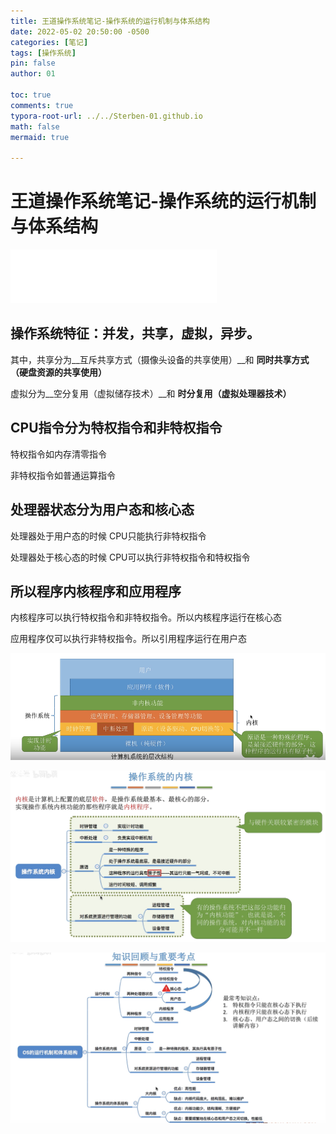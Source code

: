 ```yaml
---
title: 王道操作系统笔记-操作系统的运行机制与体系结构 
date: 2022-05-02 20:50:00 -0500
categories: [笔记]
tags: [操作系统]
pin: false
author: 01

toc: true
comments: true
typora-root-url: ../../Sterben-01.github.io
math: false
mermaid: true

---
```


# 王道操作系统笔记-操作系统的运行机制与体系结构

<iframe frameborder="no" border="0" marginwidth="0" marginheight="0" width="330" height="86" src="//music.163.com/outchain/player?type=2&amp;id=32574583&amp;auto=1&amp;height=66"> </iframe>

## 操作系统特征：并发，共享，虚拟，异步。

其中，共享分为__互斥共享方式（摄像头设备的共享使用）__和 __同时共享方式（硬盘资源的共享使用）__

虚拟分为__空分复用（虚拟储存技术）__和 __时分复用（虚拟处理器技术）__

## CPU指令分为特权指令和非特权指令

特权指令如内存清零指令

非特权指令如普通运算指令

## 处理器状态分为用户态和核心态

处理器处于用户态的时候 CPU只能执行非特权指令

处理器处于核心态的时候 CPU可以执行非特权指令和特权指令

## 所以程序内核程序和应用程序

内核程序可以执行特权指令和非特权指令。所以内核程序运行在核心态

应用程序仅可以执行非特权指令。所以引用程序运行在用户态

![QQ截图20220502185501](/assets/blog_res/2022-05-02-OS.assets/QQ%E6%88%AA%E5%9B%BE20220502185501.png)

![QQ截图20220502185640](/assets/blog_res/2022-05-02-OS.assets/QQ%E6%88%AA%E5%9B%BE20220502185640.png)

![QQ截图20220502185958](/assets/blog_res/2022-05-02-OS.assets/QQ%E6%88%AA%E5%9B%BE20220502185958.png)

